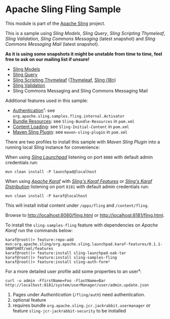 # Apache Sling Fling Sample

This module is part of the [Apache Sling](https://sling.apache.org) project.

This is a sample using _Sling Models_, _Sling Query_, _Sling Scripting Thymeleaf_, _Sling Validation_, _Sling Commons Messaging_ (latest snapshot) and _Sling Commons Messaging Mail_ (latest snapshot).

**As it is using some snapshots it might be unstable from time to time, feel free to ask on our mailing list if unsure!**

* [Sling Models](http://sling.apache.org/documentation/bundles/models.html)
* [Sling Query](https://github.com/Cognifide/Sling-Query)
* [Sling Scripting Thymeleaf](http://sling.apache.org/documentation/bundles/scripting/scripting-thymeleaf.html) ([Thymeleaf](http://www.thymeleaf.org/), [Sling i18n](http://sling.apache.org/documentation/bundles/internationalization-support-i18n.html))
* [Sling Validation](https://sling.apache.org/documentation/bundles/validation.html)
* Sling Commons Messaging and Sling Commons Messaging Mail

Additional features used in this sample:

* [Authentication](http://www.thymeleaf.org/)¹: see `org.apache.sling.samples.fling.internal.Activator`
* [Bundle Resources](http://sling.apache.org/documentation/bundles/bundle-resources-extensions-bundleresource.html): see `Sling-Bundle-Resources` in `pom.xml`
* [Content Loading](http://sling.apache.org/documentation/bundles/content-loading-jcr-contentloader.html): see `Sling-Initial-Content` in `pom.xml`
* [Maven Sling Plugin](http://sling.apache.org/documentation/development/sling.html): see `maven-sling-plugin` in `pom.xml`

There are two profiles to install this sample with _Maven Sling Plugin_ into a running local _Sling_ instance for convenience:

When using _[Sling Launchpad](https://sling.apache.org/documentation/the-sling-engine/the-sling-launchpad.html)_ listening on port `8080` with default admin credentials run:

    mvn clean install -P launchpad@localhost

When using _[Apache Karaf](http://karaf.apache.org)_ with _[Sling's Karaf Features](https://github.com/apache/sling/tree/trunk/karaf/org.apache.sling.karaf-features)_ or _[Sling's Karaf Distribution](https://github.com/apache/sling/tree/trunk/karaf/org.apache.sling.karaf-distribution)_ listening on port `8181` with default admin credentials run:

    mvn clean install -P karaf@localhost

This will install initial content under `/apps/fling` and `/content/fling`.

Browse to [http://localhost:8080/fling.html](http://localhost:8080/fling.html) or [http://localhost:8181/fling.html](http://localhost:8181/fling.html).

To install the `sling-samples-fling` feature with dependencies on _Apache Karaf_ run the commands below:

    karaf@root()> feature:repo-add mvn:org.apache.sling/org.apache.sling.launchpad.karaf-features/0.1.1-SNAPSHOT/xml/features
    karaf@root()> feature:install sling-launchpad-oak-tar
    karaf@root()> feature:install sling-samples-fling
    karaf@root()> feature:install sling-auth-form﻿²

For a more detailed user profile add some properties to an user³:

    curl -u admin -FfirstName=Foo -FlastName=Bar http://localhost:8181/system/userManager/user/admin.update.json

1. Pages under _Authentication_ (`/fling/auth`) need authentication.
2. optional feature
3. requires bundle `org.apache.sling.jcr.jackrabbit.usermanager` or feature `sling-jcr-jackrabbit-security` to be installed
